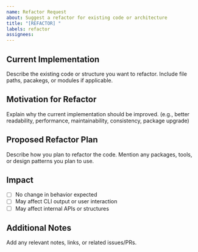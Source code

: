 ```yaml
---
name: Refactor Request
about: Suggest a refactor for existing code or architecture
title: "[REFACTOR] "
labels: refactor
assignees:
---
```


## Current Implementation

Describe the existing code or structure you want to refactor. Include file paths, pacakegs, or modules if applicable.

## Motivation for Refactor

Explain why the current implementation should be improved. (e.g., better readability, performance, maintainability, consistency, package upgrade)

## Proposed Refactor Plan

Describe how you plan to refactor the code. Mention any packages, tools, or design patterns you plan to use.

## Impact

- [ ] No change in behavior expected
- [ ] May affect CLI output or user interaction
- [ ] May affect internal APIs or structures

## Additional Notes

Add any relevant notes, links, or related issues/PRs.
